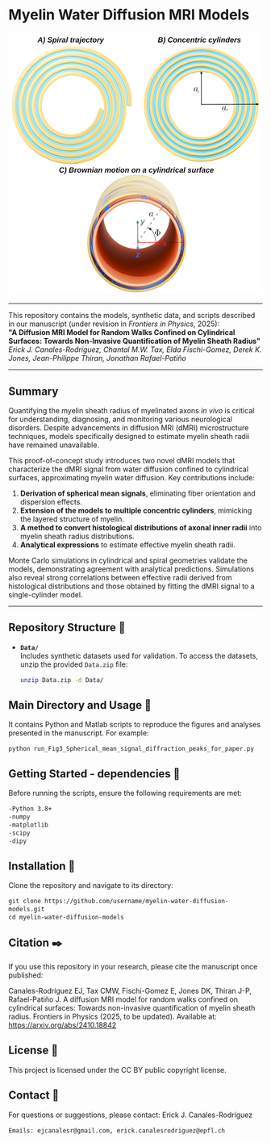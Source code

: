 # Myelin Water Diffusion MRI Models

<img src="Figure1.jpg" width="1024">

---

This repository contains the models, synthetic data, and scripts described in our manuscript (under revision in *Frontiers in Physics*, 2025):  
**"A Diffusion MRI Model for Random Walks Confined on Cylindrical Surfaces: Towards Non-Invasive Quantification of Myelin Sheath Radius"**  
*Erick J. Canales-Rodríguez, Chantal M.W. Tax, Elda Fischi-Gomez, Derek K. Jones, Jean-Philippe Thiran, Jonathan Rafael-Patiño*

---

## Summary

Quantifying the myelin sheath radius of myelinated axons *in vivo* is critical for understanding, diagnosing, and monitoring various neurological disorders. Despite advancements in diffusion MRI (dMRI) microstructure techniques, models specifically designed to estimate myelin sheath radii have remained unavailable.  

This proof-of-concept study introduces two novel dMRI models that characterize the dMRI signal from water diffusion confined to cylindrical surfaces, approximating myelin water diffusion. Key contributions include:  

1. **Derivation of spherical mean signals**, eliminating fiber orientation and dispersion effects.  
2. **Extension of the models to multiple concentric cylinders**, mimicking the layered structure of myelin.  
3. **A method to convert histological distributions of axonal inner radii** into myelin sheath radius distributions.  
4. **Analytical expressions** to estimate effective myelin sheath radii.  

Monte Carlo simulations in cylindrical and spiral geometries validate the models, demonstrating agreement with analytical predictions. Simulations also reveal strong correlations between effective radii derived from histological distributions and those obtained by fitting the dMRI signal to a single-cylinder model.  

---

## Repository Structure 📖

- **`Data/`**  
  Includes synthetic datasets used for validation. To access the datasets, unzip the provided `Data.zip` file:  
  ```bash
  unzip Data.zip -d Data/
  
## Main Directory and Usage 🚀
It contains Python and Matlab scripts to reproduce the figures and analyses presented in the manuscript. For example:

    python run_Fig3_Spherical_mean_signal_diffraction_peaks_for_paper.py
    

## Getting Started - dependencies 🔧
Before running the scripts, ensure the following requirements are met:
```
-Python 3.8+
-numpy
-matplotlib
-scipy
-dipy
```
## Installation 🎁
Clone the repository and navigate to its directory:

    git clone https://github.com/username/myelin-water-diffusion-models.git
    cd myelin-water-diffusion-models

## Citation ✒️
If you use this repository in your research, please cite the manuscript once published:

Canales-Rodríguez EJ, Tax CMW, Fischi-Gomez E, Jones DK, Thiran J-P, Rafael-Patiño J.
A diffusion MRI model for random walks confined on cylindrical surfaces: Towards non-invasive quantification of myelin sheath radius.
Frontiers in Physics (2025, to be updated).
Available at: https://arxiv.org/abs/2410.18842

## License 📄
This project is licensed under the CC BY public copyright license.

## Contact 📧
For questions or suggestions, please contact: Erick J. Canales-Rodríguez

    Emails: ejcanalesr@gmail.com, erick.canalesrodriguez@epfl.ch
